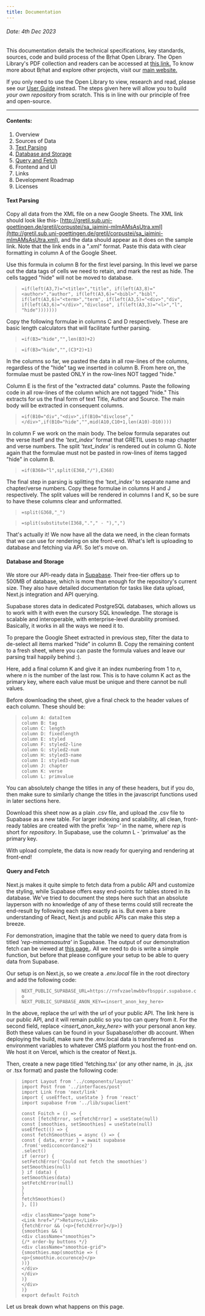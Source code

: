```yaml
---
title: Documentation
---
```


###### Date: 4th Dec 2023

This documentation details the technical specifications, key standards, sources, code and build process of the Bṛhat Open Library. The Open Library's PDF collection and readers can be accessed at [this link.](https://brhat.in/bol) To know more about Bṛhat and explore other projects, visit our [main website.](https://brhat.in)

If you only need to use the Open Library to view, research and read, please see our [User Guide](#) instead. The steps given here will allow you to build *your own repository* from scratch. This is in line with our principle of free and open-source. 

---

#### Contents:
1. Overview
2. Sources of Data
3. [Text Parsing](/docs/documentation/#text-parsing)
4. [Database and Storage](/docs/documentation/#database-and-storage)
5. [Query and Fetch](/docs/documentation/#query-and-fetch)
6. Frontend and UI
7. Links
8. Development Roadmap
9. Licenses

#### Text Parsing

Copy all data from the XML file on a new Google Sheets. The XML link should look like this- [http://gretil.sub.uni-goettingen.de/gretil/corpustei/sa_jaimini-mImAMsAsUtra.xml](http://gretil.sub.uni-goettingen.de/gretil/corpustei/sa_jaimini-mImAMsAsUtra.xml), and the data should appear as it does on the sample link. Note that the link ends in a ".xml" format. Paste this data with clear formatting in column A of the Google Sheet.

Use this formula in column B for the first level parsing. In this level we parse out the data tags of cells we need to retain, and mark the rest as hide. The cells tagged "hide" will not be moved to database.

> ``
> =if(left(A3,7)="<title>","title",
> if(left(A3,8)="<author>","author",
> if(left(A3,6)="<bibl>","bibl",
> if(left(A3,6)="<term>","term",
> if(left(A3,5)="<div>","div",
> if(left(A3,6)="</div>","divclose",
> if(left(A3,3)="<l>","l",
> "hide")))))))
> ``

Copy the following formulae in columns C and D respectively. These are basic length calculators that will facilitate further parsing.

> ``
> =if(B3="hide","",len(B3)+2)
> ``

> ``
> =if(B3="hide","",(C3*2)+1)
> ``

In the columns so far, we pasted the data in all row-lines of the columns, regardless of the "hide" tag we inserted in column B. From here on, the formulae must be pasted ONLY in the row-lines NOT tagged "hide."

Column E is the first of the "extracted data" columns. Paste the following code in all row-lines of the column which are not tagged "hide." This extracts for us the final form of text Title, Author and Source. The main body will be extracted in consequent columns.

> ``
> =if(B10="div","<div>",if(B10="divclose","</div>",if(B10="hide","",mid(A10,C10+1,len(A10)-D10))))
> ``

In column F we work on the main body. The below formula separates out the verse itself and the *'text_index'* format that GRETIL uses to map chapter and verse numbers. The split *'text_index'* is rendered out in column G. Note again that the formulae must not be pasted in row-lines of items tagged "hide" in column B.

> ``
> =if(B368="l",split(E368,"/"),E368)
> ``

The final step in parsing is splitting the *'text_index'* to separate name and chapter/verse numbers. Copy these formulae in columns H and J respectively. The split values will be rendered in columns I and K, so be sure to have these columns clear and unformatted.

> ``
> =split(G368,"_")  
> ``

> ``
> =split(substitute(I368,"."," - "),",")
> ``

That's actually it! We now have all the data we need, in the clean formats that we can use for rendering on site front-end. What's left is uploading to database and fetching via API. So let's move on. 

#### Database and Storage

We store our API-ready data in [Supabase](https://supabase.com/). Their free-tier offers up to 500MB of database, which is more than enough for the repository's current size. They also have detailed documentation for tasks like data upload, Next.js integration and API querying.

Supabase stores data in dedicated PostgreSQL databases, which allows us to work with it with even the cursory SQL knowledge. The storage is scalable and interoperable, with enterprise-level durability promised. Basically, it works in all the ways we need it to. 

To prepare the Google Sheet extracted in previous step, filter the data to de-select all items marked "hide" in column B. Copy the remaining content to a fresh sheet, where you can paste the formula values and leave our parsing trail happily behind :). 

Here, add a final column K and give it an index numbering from 1 to *n*, where *n* is the number of the last row. This is to have column K act as the primary key, where each value must be unique and there cannot be null values.

Before downloading the sheet, give a final check to the header values of each column. These should be:

> `` column A: dataItem ``   
> `` column B: tag ``   
> `` column C: length ``   
> `` column D: fixedlength ``   
> `` column E: styled ``   
> `` column F: styled2-line ``   
> `` column G: styled2-num ``   
> `` column H: styled3-name ``   
> `` column I: styled3-num ``   
> `` column J: chapter ``   
> `` column K: verse ``   
> `` column L: primvalue ``

You can absolutely change the titles in any of these headers, but if you do, then make sure to similarly change the titles in the javascript functions used in later sections here. 

Download this sheet now as a plain .csv file, and upload the .csv file to Supabase as a new table. For larger indexing and scalability, all clean, front-ready tables are created with the prefix *'rep-'* in the name, where *rep* is short for *repository*. In Supabase, use the column L - 'primvalue' as the primary key. 

With upload complete, the data is now ready for querying and rendering at front-end! 

#### Query and Fetch

Next.js makes it quite simple to fetch data from a public API and customize the styling, while Supabase offers easy end-points for tables stored in its database. We've tried to document the steps here such that an absolute layperson with no knowledge of any of these terms could still recreate the end-result by following each step exactly as is. But even a bare understanding of React, Next.js and public APIs can make this step a breeze. 

For demonstration, imagine that the table we need to query data from is titled *'rep-mimamsasutra'* in Supabase. The output of our demonstration fetch can be viewed at [this page.](/#fetching). All we need to do is write a simple function, but before that please configure your setup to be able to query data from Supabase.

Our setup is on Next.js, so we create a *.env.local* file in the root directory and add the following code:

> `` NEXT_PUBLIC_SUPABASE_URL=https://rnfvzaelmwbbvfbsppir.supabase.co ``   
> `` NEXT_PUBLIC_SUPABASE_ANON_KEY=<insert_anon_key_here> ``

In the above, replace the url with the url of your public API. The link here is our public API, and it will remain public so you too can query from it. For the second field, replace *<insert_anon_key_here>* with your personal anon key. Both these values can be found in your Supabase/other db account. When deploying the build, make sure the .env.local data is transferred as environment variables to whatever CMS platform you host the front-end on. We host it on Vercel, which is the creator of Next.js. 

Then, create a new page titled 'fetching.tsx' (or any other name, in .js, .jsx or .tsx format) and paste the following code: 

> ```
> import Layout from '../components/layout'   
> import Post from '../interfaces/post'   
> import Link from 'next/link'   
> import { useEffect, useState } from 'react'   
> import supabase from '../lib/supaclient'   
> ```
> ```  
> const Foitch = () => {   
> const [fetchError, setFetchError] = useState(null)   
> const [smoothies, setSmoothies] = useState(null)   
> useEffect(() => {   
> const fetchSmoothies = async () => {   
> const { data, error } = await supabase   
> .from('vedicconcordance2')   
> .select()   
> if (error) {   
> setFetchError('Could not fetch the smoothies')   
> setSmoothies(null)   
> } if (data) {   
> setSmoothies(data)   
> setFetchError(null)   
> }   
> }   
> fetchSmoothies()   
> }, [])
> ```  
> ``` return (   
> <div className="page home">   
> <Link href="/">Return</Link>   
> {fetchError && (<p>{fetchError}</p>)}   
> {smoothies && (   
> <div className="smoothies">   
> {/* order-by buttons */}   
> <div className="smoothie-grid">   
> {smoothies.map(smoothie => (   
> <p>{smoothie.occurence}</p>   
> ))}   
> </div>   
> </div>   
> )}   
> </div>   
> )} 
> export default Foitch

Let us break down what happens on this page. 
